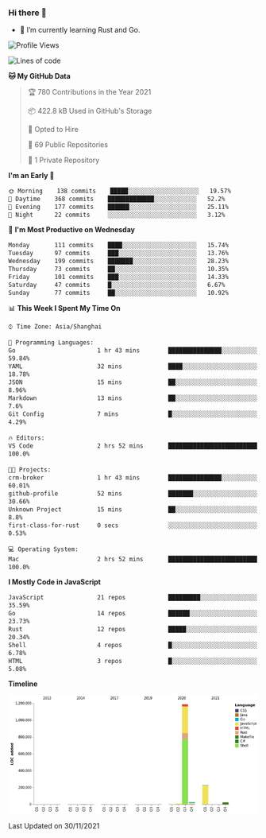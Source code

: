 ### Hi there 👋

- 🌱 I’m currently learning Rust and Go.

<!--START_SECTION:waka-->
![Profile Views](http://img.shields.io/badge/Profile%20Views-47-blue)

![Lines of code](https://img.shields.io/badge/From%20Hello%20World%20I%27ve%20Written-1.5%20million%20lines%20of%20code-blue)

**🐱 My GitHub Data** 

> 🏆 780 Contributions in the Year 2021
 > 
> 📦 422.8 kB Used in GitHub's Storage 
 > 
> 💼 Opted to Hire
 > 
> 📜 69 Public Repositories 
 > 
> 🔑 1 Private Repository 
 > 
**I'm an Early 🐤** 

```text
🌞 Morning    138 commits    █████░░░░░░░░░░░░░░░░░░░░   19.57% 
🌆 Daytime    368 commits    █████████████░░░░░░░░░░░░   52.2% 
🌃 Evening    177 commits    ██████░░░░░░░░░░░░░░░░░░░   25.11% 
🌙 Night      22 commits     ░░░░░░░░░░░░░░░░░░░░░░░░░   3.12%

```
📅 **I'm Most Productive on Wednesday** 

```text
Monday       111 commits    ████░░░░░░░░░░░░░░░░░░░░░   15.74% 
Tuesday      97 commits     ███░░░░░░░░░░░░░░░░░░░░░░   13.76% 
Wednesday    199 commits    ███████░░░░░░░░░░░░░░░░░░   28.23% 
Thursday     73 commits     ██░░░░░░░░░░░░░░░░░░░░░░░   10.35% 
Friday       101 commits    ███░░░░░░░░░░░░░░░░░░░░░░   14.33% 
Saturday     47 commits     █░░░░░░░░░░░░░░░░░░░░░░░░   6.67% 
Sunday       77 commits     ██░░░░░░░░░░░░░░░░░░░░░░░   10.92%

```


📊 **This Week I Spent My Time On** 

```text
⌚︎ Time Zone: Asia/Shanghai

💬 Programming Languages: 
Go                       1 hr 43 mins        ███████████████░░░░░░░░░░   59.84% 
YAML                     32 mins             ████░░░░░░░░░░░░░░░░░░░░░   18.78% 
JSON                     15 mins             ██░░░░░░░░░░░░░░░░░░░░░░░   8.96% 
Markdown                 13 mins             ██░░░░░░░░░░░░░░░░░░░░░░░   7.6% 
Git Config               7 mins              █░░░░░░░░░░░░░░░░░░░░░░░░   4.29%

🔥 Editors: 
VS Code                  2 hrs 52 mins       █████████████████████████   100.0%

🐱‍💻 Projects: 
crm-broker               1 hr 43 mins        ███████████████░░░░░░░░░░   60.01% 
github-profile           52 mins             ███████░░░░░░░░░░░░░░░░░░   30.66% 
Unknown Project          15 mins             ██░░░░░░░░░░░░░░░░░░░░░░░   8.8% 
first-class-for-rust     0 secs              ░░░░░░░░░░░░░░░░░░░░░░░░░   0.53%

💻 Operating System: 
Mac                      2 hrs 52 mins       █████████████████████████   100.0%

```

**I Mostly Code in JavaScript** 

```text
JavaScript               21 repos            █████████░░░░░░░░░░░░░░░░   35.59% 
Go                       14 repos            ██████░░░░░░░░░░░░░░░░░░░   23.73% 
Rust                     12 repos            █████░░░░░░░░░░░░░░░░░░░░   20.34% 
Shell                    4 repos             █░░░░░░░░░░░░░░░░░░░░░░░░   6.78% 
HTML                     3 repos             █░░░░░░░░░░░░░░░░░░░░░░░░   5.08%

```


**Timeline**

![Chart not found](https://raw.githubusercontent.com/elton/elton/main/charts/bar_graph.png) 


 Last Updated on 30/11/2021
<!--END_SECTION:waka-->

<!--
**elton/elton** is a ✨ _special_ ✨ repository because its `README.md` (this file) appears on your GitHub profile.

Here are some ideas to get you started:

- 🔭 I’m currently working on ...
- 🌱 I’m currently learning ...
- 👯 I’m looking to collaborate on ...
- 🤔 I’m looking for help with ...
- 💬 Ask me about ...
- 📫 How to reach me: ...
- 😄 Pronouns: ...
- ⚡ Fun fact: ...
-->
